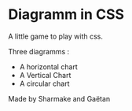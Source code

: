 # Diagramm in CSS
A little game to play with css.

Three diagramms :
- A horizontal chart
- A Vertical Chart
- A circular chart

Made by Sharmake and Gaëtan
